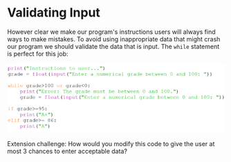 # Validating Input

However clear we make our program's instructions users will always find ways to make mistakes. To avoid using inappropriate data that might crash our program we should validate the data that is input. The `while` statement is perfect for this job:

![Python code that demonstrates validating input.](06_validating_input.png)

Extension challenge: How would you modify this code to give the user at most 3 chances to enter acceptable data?